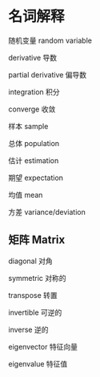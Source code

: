 # 名词解释



随机变量 random variable

derivative 导数

partial derivative 偏导数

integration 积分



converge 收敛



样本 sample

总体 population

估计 estimation

期望 expectation

均值 mean

方差 variance/deviation

## 矩阵 Matrix

diagonal 对角

symmetric 对称的

transpose 转置

invertible 可逆的

inverse 逆的

eigenvector 特征向量

eigenvalue 特征值

